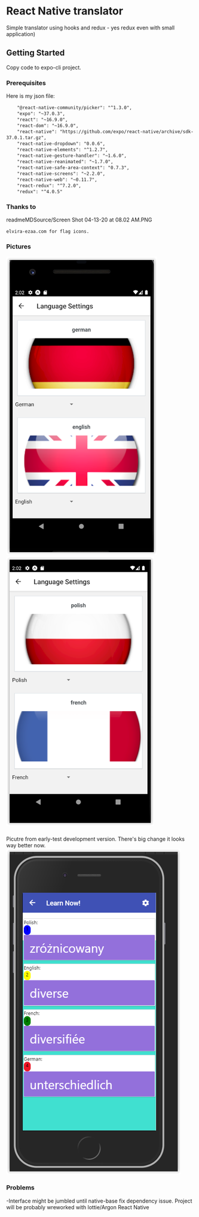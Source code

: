 # React Native translator

Simple translator using hooks and redux - yes redux even with small application)

## Getting Started

Copy code to expo-cli project.

### Prerequisites

Here is my json file:
```
    "@react-native-community/picker": "^1.3.0",
    "expo": "~37.0.3",
    "react": "~16.9.0",
    "react-dom": "~16.9.0",
    "react-native": "https://github.com/expo/react-native/archive/sdk-37.0.1.tar.gz",
    "react-native-dropdown": "0.0.6",
    "react-native-elements": "^1.2.7",
    "react-native-gesture-handler": "~1.6.0",
    "react-native-reanimated": "~1.7.0",
    "react-native-safe-area-context": "0.7.3",
    "react-native-screens": "~2.2.0",
    "react-native-web": "~0.11.7",
    "react-redux": "^7.2.0",
    "redux": "^4.0.5"
```


### Thanks to
readmeMDSource/Screen Shot 04-13-20 at 08.02 AM.PNG
```
elvira-ezaa.com for flag icons.
```

### Pictures
![Alt text](readmeMDSource/alpha.PNG?raw=true "Language Chooser version 0.5")
![Alt text](readmeMDSource/beta.PNG?raw=true "Another language option")

###
Picutre from early-test development version. There's big change it looks way better now.
![Alt text](readmeMDSource/testimage.PNG?raw=true "Alpha Version 0.1")



### Problems
-Interface might be jumbled until native-base fix dependency issue. Project will be probably wreworked with lottie/Argon React Native
